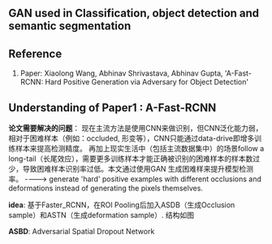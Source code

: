 ## GAN used in Classification, object detection and semantic segmentation
## Reference
1. Paper: Xiaolong Wang, Abhinav Shrivastava, Abhinav Gupta, 'A-Fast-RCNN: Hard Positive Generation via Adversary for Object Detection'

## Understanding of Paper1 : A-Fast-RCNN
__论文需要解决的问题__： 现在主流方法是使用CNN来做识别，但CNN泛化能力弱，相对于困难样本（例如：occluded, 形变等），CNN只能通过data-drive即增多训练样本来提高检测精度。
再加上现实生活中（包括主流数据集中）的场景follow a long-tail（长尾效应），需要更多训练样本才能正确被识别的困难样本的样本数过少，导致困难样本识别率过低。本文通过使用GAN
生成困难样来提升模型检测率。  ----> generate 'hard' positive examples with different occlusions and deformations instead of generating the pixels themselves.


__idea__: 基于Faster_RCNN，在ROI Pooling后加入ASDB（生成Occlusion sample）和ASTN（生成deformation sample）. 结构如图

__ASBD__: Adversarial Spatial Dropout Network

